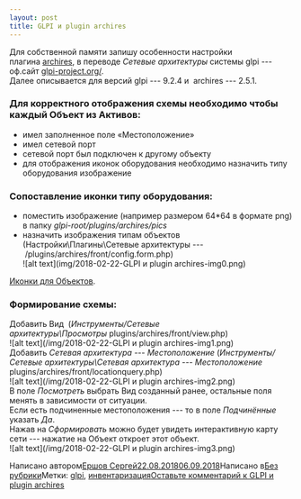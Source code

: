 ```yaml
---
layout: post
title: GLPI и plugin archires  
---
```

Для собственной памяти запишу особенности настройки плагина [archires](https://forge.glpi-project.org/projects/archires), в переводе *Сетевые архитектуры* системы glpi --- оф.сайт [glpi-project.org/](https://glpi-project.org/).  
Далее описывается для версий glpi --- 9.2.4 и  archires --- 2.5.1.

### Для корректного отображения схемы необходимо чтобы каждый Объект из Активов:  
-   имел заполненное поле «Местоположение»  
-   имел сетевой порт  
-   сетевой порт был подключен к другому объекту  
-   для отображения иконок оборудования необходимо назначить типу оборудования изображение  

### Сопоставление иконки типу оборудования:  
-   поместить изображение (например размером 64*64 в формате png) в папку *glpi-root/plugins/archires/pics*  
-   назначить изображения типам объектов (Настройки\Плагины\Сетевые архитектуры --- /plugins/archires/front/config.form.php)  
![alt text](img/2018-02-22-GLPI и plugin archires-img0.png)  

[Иконки для Объектов](/img/pics.zip).

### Формирование схемы:  
Добавить Вид  (*Инструменты/Сетевые архитектуры\Просмотры* plugins/archires/front/view.php)  
![alt text](/img/2018-02-22-GLPI и plugin archires-img1.png)  
Добавить *Сетевая архитектура --- Местоположение* (*Инструменты/Сетевые архитектуры\Сетевая архитектура --- Местоположение* plugins/archires/front/locationquery.php)  
![alt text](/img/2018-02-22-GLPI и plugin archires-img2.png)  
В поле *Посмотреть* выбрать Вид созданный ранее, остальные поля менять в зависимости от ситуации.  
Если есть подчиненные местоположения --- то в поле *Подчинённые* указать *Да*.  
Нажав на *Сформировать* можно будет увидеть интерактивную карту сети --- нажатие на Объект откроет этот объект.  
![alt text](/img/2018-02-22-GLPI и plugin archires-img3.png)  

Написано автором[Ершов Сергей](https://blog.erchov.ru/author/serge/)[22.08.201806.09.2018](https://blog.erchov.ru/2018/08/glpi-%d0%b8-plugin-archires/)Написано в[Без рубрики](https://blog.erchov.ru/category/%d0%b1%d0%b5%d0%b7-%d1%80%d1%83%d0%b1%d1%80%d0%b8%d0%ba%d0%b8/)Метки: [glpi](https://blog.erchov.ru/tag/glpi/), [инвентаризация](https://blog.erchov.ru/tag/%d0%b8%d0%bd%d0%b2%d0%b5%d0%bd%d1%82%d0%b0%d1%80%d0%b8%d0%b7%d0%b0%d1%86%d0%b8%d1%8f/)[Оставьте комментарий к GLPI и plugin archires](https://blog.erchov.ru/2018/08/glpi-%d0%b8-plugin-archires/#respond)

